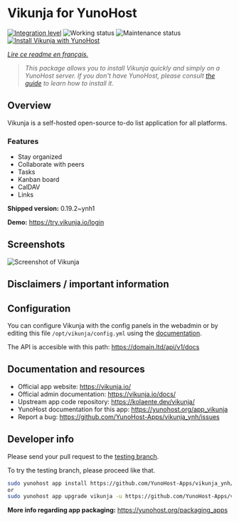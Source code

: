 <!--
N.B.: This README was automatically generated by https://github.com/YunoHost/apps/tree/master/tools/README-generator
It shall NOT be edited by hand.
-->

# Vikunja for YunoHost

[![Integration level](https://dash.yunohost.org/integration/vikunja.svg)](https://dash.yunohost.org/appci/app/vikunja) ![Working status](https://ci-apps.yunohost.org/ci/badges/vikunja.status.svg) ![Maintenance status](https://ci-apps.yunohost.org/ci/badges/vikunja.maintain.svg)
[![Install Vikunja with YunoHost](https://install-app.yunohost.org/install-with-yunohost.svg)](https://install-app.yunohost.org/?app=vikunja)

*[Lire ce readme en français.](./README_fr.md)*

> *This package allows you to install Vikunja quickly and simply on a YunoHost server.
If you don't have YunoHost, please consult [the guide](https://yunohost.org/#/install) to learn how to install it.*

## Overview

Vikunja is a self-hosted open-source to-do list application for all platforms.

### Features

- Stay organized 
- Collaborate with peers
- Tasks  
- Kanban board
- CalDAV
- Links  

**Shipped version:** 0.19.2~ynh1

**Demo:** https://try.vikunja.io/login

## Screenshots

![Screenshot of Vikunja](./doc/screenshots/kanban.png)

## Disclaimers / important information

## Configuration

You can configure Vikunja with the config panels in the webadmin or by editing this file `/opt/vikunja/config.yml` using the [documentation](https://vikunja.io/docs/config-options/).


The API is accesible with this path: https://domain.ltd/api/v1/docs
## Documentation and resources

* Official app website: <https://vikunja.io/>
* Official admin documentation: <https://vikunja.io/docs/>
* Upstream app code repository: <https://kolaente.dev/vikunja/>
* YunoHost documentation for this app: <https://yunohost.org/app_vikunja>
* Report a bug: <https://github.com/YunoHost-Apps/vikunja_ynh/issues>

## Developer info

Please send your pull request to the [testing branch](https://github.com/YunoHost-Apps/vikunja_ynh/tree/testing).

To try the testing branch, please proceed like that.

``` bash
sudo yunohost app install https://github.com/YunoHost-Apps/vikunja_ynh/tree/testing --debug
or
sudo yunohost app upgrade vikunja -u https://github.com/YunoHost-Apps/vikunja_ynh/tree/testing --debug
```

**More info regarding app packaging:** <https://yunohost.org/packaging_apps>
